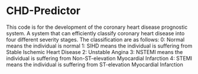 # CHD-Predictor
This code is for the development of the coronary heart disease prognostic system. A system that can efficiently classify coronary heart disease into four different severity stages. The classification are as follows:
0: Normal means the individual is normal
1: SIHD means the individual is suffering from Stable Ischemic Heart Disease
2: Unstable Angina
3: NSTEMI means the individual is suffering from Non-ST-elevation Myocardial Infarction
4: STEMI means the individual is suffering from ST-elevation Myocardial Infarction
